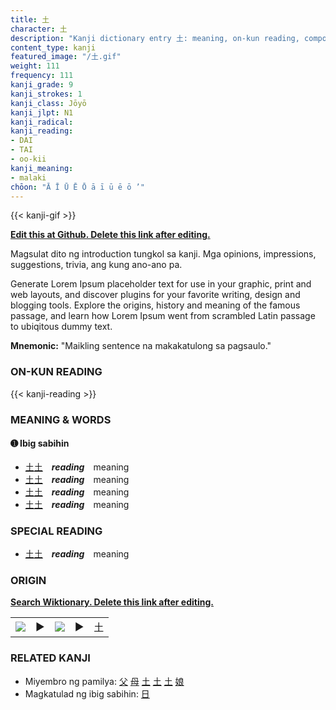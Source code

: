 ```yaml
---
title: 土
character: 土
description: "Kanji dictionary entry 土: meaning, on-kun reading, compounds, origin, related kanji"
content_type: kanji
featured_image: "/土.gif"
weight: 111
frequency: 111
kanji_grade: 9
kanji_strokes: 1
kanji_class: Jōyō
kanji_jlpt: N1
kanji_radical: 
kanji_reading: 
- DAI
- TAI
- oo-kii
kanji_meaning:
- malaki
chōon: "Ā Ī Ū Ē Ō ā ī ū ē ō ’"
---
```

[//]: # (Don't edit the line below. Kanji animated GIF code is automatically generated.)
{{< kanji-gif >}}

[//]: # (Edit below this line.)

**[Edit this at Github. Delete this link after editing.](https://github.com/tim0g/tim/tree/main/content/kanji/土/index.md)**

Magsulat dito ng introduction tungkol sa kanji. Mga opinions, impressions, suggestions, trivia, ang kung ano-ano pa.

Generate Lorem Ipsum placeholder text for use in your graphic, print and web layouts, and discover plugins for your favorite writing, design and blogging tools. Explore the origins, history and meaning of the famous passage, and learn how Lorem Ipsum went from scrambled Latin passage to ubiqitous dummy text.
 
**Mnemonic:** "Maikling sentence na makakatulong sa pagsaulo."

### ON-KUN READING

[//]: # (Don't edit the line below. ON-KUN READING code is automatically generated.)
{{< kanji-reading >}}

### MEANING & WORDS

#### ➊ **Ibig sabihin**
  - [土](../土)[土](../土)　***reading***　meaning
  - [土](../土)[土](../土)　***reading***　meaning
  - [土](../土)[土](../土)　***reading***　meaning
  - [土](../土)[土](../土)　***reading***　meaning

### SPECIAL READING
  - [土](../土)[土](../土)　***reading***　meaning

### ORIGIN

**[Search Wiktionary. Delete this link after editing.](https://wiktionary.org/wiki/土)**
<table class="kanji-table"><tr><td>
<img src="60px-土-bronze.svg.png">
</td><td>▶</td><td>
<img src="60px-土-oracle.svg.png">
</td><td>▶</td>
<td class="kanji-origin">土</td>
</tr></table>

### RELATED KANJI
- Miyembro ng pamilya: [父](../父) [母](../母) [土](../土) [土](../土) [土](../土) [娘](../娘)
- Magkatulad ng ibig sabihin: [日](../日)
